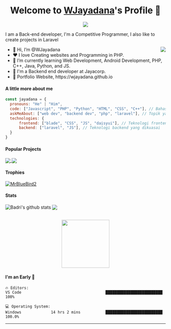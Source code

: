 <p align="center">
  <h1 align="center">Welcome to <a href="https://github.com/WJayadana">WJayadana</a>'s Profile 👋</h1>
</p>
<p align="center">
  <a align="center" href="https://github.com/DenverCoder1/readme-typing-svg"><img src="https://readme-typing-svg.herokuapp.com?&font=IBM+Plex+Sans&color=F72EE2&size=25&lines=Welcome+to+my+GitHub+Profile!;I'm+a+Back+end+developer;I'm+a+competitive+programmer;I'm+a+Laravel+developer" /></a>
</p>
<p>I am a Back-end developer, I'm a Competitive Programmer, I also like to create projects in Laravel</p>
<img align="right" src="https://media.giphy.com/media/M9gbBd9nbDrOTu1Mqx/giphy.gif">
<ul>
  <li>👋 Hi, I’m @WJayadana</li>
  <li>❤️ I love Creating websites and Programming in PHP.</li>
  <li>🌱 I’m currently learning Web Development, Android Development, PHP, C++, Java, Python, and JS.</li>
  <li>💼 I'm a Backend end developer at Jayacorp.</li>
  <li>🧐 Portfolio Website, https://wjayadana.github.io</li>
</ul>

#### A little more about me
```javascript
const jayadana = {
  pronouns: "He" | "Him",
  code: ["Javascript", "PHP", "Python", "HTML", "CSS", "C++"], // Bahasa pemrograman yang dikuasai
  askMeAbout: ["web dev", "backend dev", "php", "laravel"], // Topik yang dapat ditanyakan
  technologies: {
      frontend: ["blade", "CSS", "JS", "daisyui"], // Teknologi frontend yang dikuasai
      backend: ["laravel", "JS"], // Teknologi backend yang dikuasai
  }
}

```


#### Popular Projects
<a href="[https://github.com/MrBlueBird2/to-do-list-flask](https://github.com/WJayadana/jayabsen)">
  <!-- Change the `github-readme-stats.anuraghazra1.vercel.app` to `github-readme-stats.vercel.app`  -->
  <img align="center" src="https://github-readme-stats.anuraghazra1.vercel.app/api/pin/?username=WJayadana&repo=jayabsen&theme=onedark" />
</a>    
<a href="https://github.com/WJayadana/laravel-installer">
  <!-- Change the `github-readme-stats.anuraghazra1.vercel.app` to `github-readme-stats.vercel.app`  -->
  <img align="center" src="https://github-readme-stats.anuraghazra1.vercel.app/api/pin/?username=WJayadana&repo=laravel-installer&theme=onedark"/>
</a>

#### Trophies

<p align="left"> <a href="https://github.com/ryo-ma/github-profile-trophy"><img src="https://github-profile-trophy.vercel.app/?username=WJayadana&row=2&column=6&theme=onedark&column=8&no-frame=false&no-bg=false" alt="MrBlueBird2"></a></p>

#### Stats
<a>
  <img align="center" src="https://github-readme-stats.anuraghazra1.vercel.app/api?username=WJayadana&show_icons=true&include_all_commits=true&theme=onedark" alt="Badri's github stats" />
</a>
<a>
  <!-- Change the `github-readme-stats.anuraghazra1.vercel.app` to `github-readme-stats.vercel.app`  -->
  <img align="center" src="https://github-readme-stats.anuraghazra1.vercel.app/api/top-langs/?username=WJayadana&layout=compact&theme=onedark" />
</a>
<br />
<br />
<p align="center">
  <img align="center" height="150em" src="https://github-readme-streak-stats.herokuapp.com/?user=WJayadana&theme=onedark"/>
</p>


#### I'm an Early 🐤
```
🔥 Editors:
VS Code                                     █████████████████████████   100% 

💻 Operating System:
Windows             14 hrs 2 mins           █████████████████████████   100.0%
```
------
